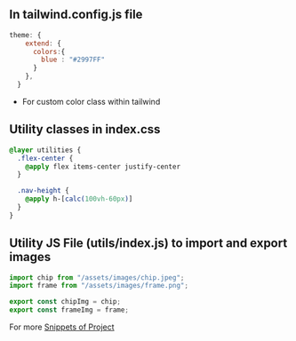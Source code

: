## In tailwind.config.js file
```javascript
theme: {
    extend: {
      colors:{
        blue : "#2997FF"
      }
    },
  }
```
- For custom color class within tailwind

## Utility classes in index.css
```css
@layer utilities {
  .flex-center {
    @apply flex items-center justify-center
  }

  .nav-height {
    @apply h-[calc(100vh-60px)]
  }
}
```

## Utility JS File (utils/index.js) to import and export images
```javascript
import chip from "/assets/images/chip.jpeg";
import frame from "/assets/images/frame.png";

export const chipImg = chip;
export const frameImg = frame;
```


For more [Snippets of Project](https://github.com/adrianhajdin/iphone/blob/main/README.md#%EF%B8%8F-snippets)